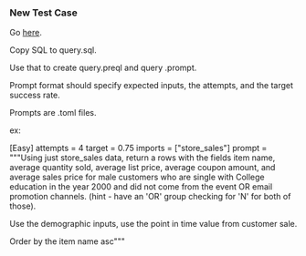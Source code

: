 

### New Test Case

Go [here](https://github.com/duckdb/duckdb/tree/main/extension/tpcds/dsdgen/queries).

Copy SQL to query.sql.

Use that to create query.preql and query .prompt.

Prompt format should specify expected inputs, the attempts, and the target success rate.

Prompts are .toml files.

ex:

[Easy]
attempts = 4
target = 0.75
imports = ["store_sales"]
prompt = """Using just store_sales data, return a rows with the fields item name, average quantity sold, average list price, average coupon amount, and average sales price
 for male customers who are single with College education in the year 2000 and did not come from the event OR email promotion channels. (hint - have an 'OR' group checking for 'N' for both of those).

 Use the demographic inputs, use the point in time value from customer sale.

Order by the item name asc"""